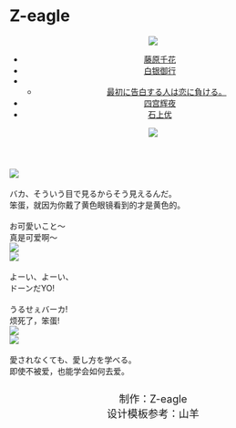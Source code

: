 # Z-eagle
<!DOCTYPE html>
<html lang="ja">
<head>
    <meta charset="UTF-8">
    <meta name="viewport" content="width=device-width, initial-scale=1.0">
    <title>辉夜大小姐想让我告白</title>
    <script type="text/javascript" src="./JS/kaguya.js"></script>
    <link rel="stylesheet" type="text/css" href="./CSS/kaguya.css">
    <link rel="stylesheet" type="text/css" href="./重置样式表/reset.css">
    <link rel="stylesheet" type="text/css" href="./CSS/all.css">
    <audio src="./mp3/鈴木雅之,伊原六花 - ラブ・ドラマティック.mp3" autoplay="autoplay" loop preload="auto"></audio>
<body>
      <header>
        <a class="play" id="audioBtn" style="cursor: pointer;" onclick="autoPlay()"></a>
    <audio id="bgMusic" src="./mp3/鈴木雅之,伊原六花 - ラブ・ドラマティック.mp3" autoplay preload loop></audio>
        <div class="zerogrid">
            <div class="wrap-header">
                <div class="logo t-center">
                    <a href="https://zh.moegirl.org.cn/%E8%BE%89%E5%A4%9C%E5%A4%A7%E5%B0%8F%E5%A7%90%E6%83%B3%E8%AE%A9%E6%88%91%E5%91%8A%E7%99%BD%EF%BD%9E%E5%A4%A9%E6%89%8D%E4%BB%AC%E7%9A%84%E6%81%8B%E7%88%B1%E5%A4%B4%E8%84%91%E6%88%98%EF%BD%9E"><img src="./img/logo.png"></a>
                </div>
                <ul class="shell">
                    <li class="button">
                        <a href="./tengyuan.html"><span>藤原千花</span></a>
                    </li>
                    <li class="button">
                       <a href="./baiyin.html"><span>白银御行</span></a>
                    </li>
                    <li class="portrait">
                        <ul class="information"><a href="./kaguya.html">
                            <li>最初に告白する人は恋に負ける。</li></a>
                        </ul>
                    </li>
                    <li class="button">
                        <a href="./sigong.html"> <span>四宫辉夜</span></a>
                    </li>
                    <li class="button">
                        <a href="./shishang.html"><span>石上优</span></a>
                    </li>
                </ul>
                <div class="atupian"><img src="./img/gao.jpg"></div>
            </div>
        </div>
</div> 
</header>
<div class="zg">
<div class="one">
   <div class="a"><img src="./img/白银御行.jpg"></div>
    <div class="b"><br />バカ、そういう目で見るからそう見えるんだ。<br/>笨蛋，就因为你戴了黄色眼镜看到的才是黄色的。</div>
</div >
<div class="one">
     <div class="b"><br />お可愛いこと〜<br />真是可爱啊〜</div>
    <div class="c"><img src="./img/四宫辉夜.jpg"></div>
</div>
<div class="one">
    <div class="a"><img src="./img/藤原千花.jpg"></div>
     <div class="b"><br />よーい、よーい、<br />ドーンだYO!</div>
 </div >
 <div class="one">
      <div class="b"><br />うるせぇバーカ!<br />烦死了，笨蛋!</div>
     <div class="c"><img src="./img/石上优.jpg"></div>
 </div>
 <div class="one">
     <div class="a"><img src="./img/伊井野弥子.jpg"></div>
     <div class="b"><br />愛されなくても、愛し方を学べる。<br />即使不被爱，也能学会如何去爱。</div>
 </div>
 </div>
 <div class="wbb" style="text-align: center; font-size: 18px; padding-top: 25px;">制作：Z-eagle<br/>设计模板参考：山羊</p>
</body>
</html>
